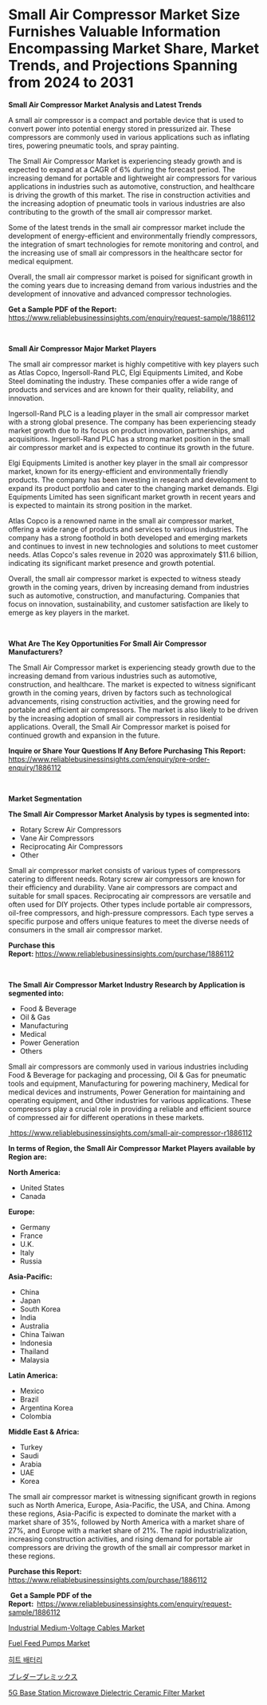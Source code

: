 <p><h1>Small Air Compressor Market Size Furnishes Valuable Information Encompassing Market Share, Market Trends, and Projections Spanning from 2024 to 2031</h1></p><p><strong>Small Air Compressor Market Analysis and Latest Trends</strong></p>
<p><p>A small air compressor is a compact and portable device that is used to convert power into potential energy stored in pressurized air. These compressors are commonly used in various applications such as inflating tires, powering pneumatic tools, and spray painting.</p><p>The Small Air Compressor Market is experiencing steady growth and is expected to expand at a CAGR of 6% during the forecast period. The increasing demand for portable and lightweight air compressors for various applications in industries such as automotive, construction, and healthcare is driving the growth of this market. The rise in construction activities and the increasing adoption of pneumatic tools in various industries are also contributing to the growth of the small air compressor market.</p><p>Some of the latest trends in the small air compressor market include the development of energy-efficient and environmentally friendly compressors, the integration of smart technologies for remote monitoring and control, and the increasing use of small air compressors in the healthcare sector for medical equipment.</p><p>Overall, the small air compressor market is poised for significant growth in the coming years due to increasing demand from various industries and the development of innovative and advanced compressor technologies.</p></p>
<p><strong>Get a Sample PDF of the Report:&nbsp;</strong> <a href="https://www.reliablebusinessinsights.com/enquiry/request-sample/1886112">https://www.reliablebusinessinsights.com/enquiry/request-sample/1886112</a></p>
<p>&nbsp;</p>
<p><strong>Small Air Compressor Major Market Players</strong></p>
<p><p>The small air compressor market is highly competitive with key players such as Atlas Copco, Ingersoll-Rand PLC, Elgi Equipments Limited, and Kobe Steel dominating the industry. These companies offer a wide range of products and services and are known for their quality, reliability, and innovation.</p><p>Ingersoll-Rand PLC is a leading player in the small air compressor market with a strong global presence. The company has been experiencing steady market growth due to its focus on product innovation, partnerships, and acquisitions. Ingersoll-Rand PLC has a strong market position in the small air compressor market and is expected to continue its growth in the future.</p><p>Elgi Equipments Limited is another key player in the small air compressor market, known for its energy-efficient and environmentally friendly products. The company has been investing in research and development to expand its product portfolio and cater to the changing market demands. Elgi Equipments Limited has seen significant market growth in recent years and is expected to maintain its strong position in the market.</p><p>Atlas Copco is a renowned name in the small air compressor market, offering a wide range of products and services to various industries. The company has a strong foothold in both developed and emerging markets and continues to invest in new technologies and solutions to meet customer needs. Atlas Copco's sales revenue in 2020 was approximately $11.6 billion, indicating its significant market presence and growth potential.</p><p>Overall, the small air compressor market is expected to witness steady growth in the coming years, driven by increasing demand from industries such as automotive, construction, and manufacturing. Companies that focus on innovation, sustainability, and customer satisfaction are likely to emerge as key players in the market.</p></p>
<p>&nbsp;</p>
<p><strong>What Are The Key Opportunities For Small Air Compressor Manufacturers?</strong></p>
<p><p>The Small Air Compressor market is experiencing steady growth due to the increasing demand from various industries such as automotive, construction, and healthcare. The market is expected to witness significant growth in the coming years, driven by factors such as technological advancements, rising construction activities, and the growing need for portable and efficient air compressors. The market is also likely to be driven by the increasing adoption of small air compressors in residential applications. Overall, the Small Air Compressor market is poised for continued growth and expansion in the future.</p></p>
<p><strong>Inquire or Share Your Questions If Any Before Purchasing This Report:</strong> <a href="https://www.reliablebusinessinsights.com/enquiry/pre-order-enquiry/1886112">https://www.reliablebusinessinsights.com/enquiry/pre-order-enquiry/1886112</a></p>
<p>&nbsp;</p>
<p><strong>Market Segmentation</strong></p>
<p><strong>The Small Air Compressor Market Analysis by types is segmented into:</strong></p>
<p><ul><li>Rotary Screw Air Compressors</li><li>Vane Air Compressors</li><li>Reciprocating Air Compressors</li><li>Other</li></ul></p>
<p><p>Small air compressor market consists of various types of compressors catering to different needs. Rotary screw air compressors are known for their efficiency and durability. Vane air compressors are compact and suitable for small spaces. Reciprocating air compressors are versatile and often used for DIY projects. Other types include portable air compressors, oil-free compressors, and high-pressure compressors. Each type serves a specific purpose and offers unique features to meet the diverse needs of consumers in the small air compressor market.</p></p>
<p><strong>Purchase this Report:&nbsp;</strong><a href="https://www.reliablebusinessinsights.com/purchase/1886112">https://www.reliablebusinessinsights.com/purchase/1886112</a></p>
<p>&nbsp;</p>
<p><strong>The Small Air Compressor Market Industry Research by Application is segmented into:</strong></p>
<p><ul><li>Food & Beverage</li><li>Oil & Gas</li><li>Manufacturing</li><li>Medical</li><li>Power Generation</li><li>Others</li></ul></p>
<p><p>Small air compressors are commonly used in various industries including Food & Beverage for packaging and processing, Oil & Gas for pneumatic tools and equipment, Manufacturing for powering machinery, Medical for medical devices and instruments, Power Generation for maintaining and operating equipment, and Other industries for various applications. These compressors play a crucial role in providing a reliable and efficient source of compressed air for different operations in these markets.</p></p>
<p><a href="https://www.reliablebusinessinsights.com/small-air-compressor-r1886112">&nbsp;https://www.reliablebusinessinsights.com/small-air-compressor-r1886112</a></p>
<p><strong>In terms of Region, the Small Air Compressor Market Players available by Region are:</strong></p>
<p>
    <p> <strong> North America: </strong>
        <ul>
            <li>United States</li>
            <li>Canada</li>
        </ul>
        </p> 
    <p> <strong> Europe: </strong>
        <ul>
            <li>Germany</li>
            <li>France</li>
            <li>U.K.</li>
            <li>Italy</li>
            <li>Russia</li>
        </ul>
        </p> 
    <p> <strong> Asia-Pacific: </strong>
        <ul>
            <li>China</li>
            <li>Japan</li>
            <li>South Korea</li>
            <li>India</li>
            <li>Australia</li>
            <li>China Taiwan</li>
            <li>Indonesia</li>
            <li>Thailand</li>
            <li>Malaysia</li>
        </ul>
        </p> 
    <p> <strong> Latin America: </strong>
        <ul>
            <li>Mexico</li>
            <li>Brazil</li>
            <li>Argentina Korea</li>
            <li>Colombia</li>
        </ul>
        </p> 
    <p> <strong> Middle East & Africa: </strong>
        <ul>
            <li>Turkey</li>
            <li>Saudi</li>
            <li>Arabia</li>
            <li>UAE</li>
            <li>Korea</li>
        </ul>
    </p>
    </p>
<p><p>The small air compressor market is witnessing significant growth in regions such as North America, Europe, Asia-Pacific, the USA, and China. Among these regions, Asia-Pacific is expected to dominate the market with a market share of 35%, followed by North America with a market share of 27%, and Europe with a market share of 21%. The rapid industrialization, increasing construction activities, and rising demand for portable air compressors are driving the growth of the small air compressor market in these regions.</p></p>
<p><strong>Purchase this Report: </strong><a href="https://www.reliablebusinessinsights.com/purchase/1886112">https://www.reliablebusinessinsights.com/purchase/1886112</a></p>
<p>&nbsp;<strong>Get a Sample PDF of the Report:&nbsp;&nbsp;</strong><a href="https://www.reliablebusinessinsights.com/enquiry/request-sample/1886112">https://www.reliablebusinessinsights.com/enquiry/request-sample/1886112</a></p>
<p><strong></strong></p>
<p><p><a href="https://www.linkedin.com/pulse/industrial-medium-voltage-cables-market-exploring-share-trends-bxore?trackingId=dZgA4Kltya2NZUxCo%2FVUtw%3D%3D">Industrial Medium-Voltage Cables Market</a></p><p><a href="https://github.com/alexxisgm/Market-Research-Report-List-1/blob/main/fuel-feed-pumps-market.md">Fuel Feed Pumps Market</a></p><p><a href="https://github.com/hxzi07639916/Market-Research-Report-List-2/blob/main/6107690172917.md">히트 배터리</a></p><p><a href="https://github.com/CloydAbbott2023/Market-Research-Report-List-2/blob/main/5081811160804.md">ブレダープレミックス</a></p><p><a href="https://www.linkedin.com/pulse/analyzing-5g-base-station-microwave-dielectric-ceramic-filter-ex7qe?trackingId=jn59n2qj8glsOTmUcYkaNA%3D%3D">5G Base Station Microwave Dielectric Ceramic Filter Market</a></p></p>